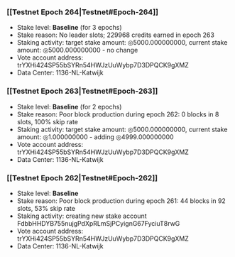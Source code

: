 ### [[Testnet Epoch 264|Testnet#Epoch-264]]
* Stake level: **Baseline** (for 3 epochs)
* Stake reason: No leader slots; 229968 credits earned in epoch 263
* Staking activity: target stake amount: ◎5000.000000000, current stake amount: ◎5000.000000000 - no change
* Vote account address: trYXHi424SP55bSYRn54HWJzUuWybp7D3DPQCK9gXMZ
* Data Center: 1136-NL-Katwijk
### [[Testnet Epoch 263|Testnet#Epoch-263]]
* Stake level: **Baseline** (for 2 epochs)
* Stake reason: Poor block production during epoch 262: 0 blocks in 8 slots, 100% skip rate
* Staking activity: target stake amount: ◎5000.000000000, current stake amount: ◎1.000000000 - adding ◎4999.000000000
* Vote account address: trYXHi424SP55bSYRn54HWJzUuWybp7D3DPQCK9gXMZ
* Data Center: 1136-NL-Katwijk
### [[Testnet Epoch 262|Testnet#Epoch-262]]
* Stake level: **Baseline**
* Stake reason: Poor block production during epoch 261: 44 blocks in 92 slots, 53% skip rate
* Staking activity: creating new stake account FdbbHHDYB755nujgPdXpRLmSjPCyignG67FyciuT8rwG
* Vote account address: trYXHi424SP55bSYRn54HWJzUuWybp7D3DPQCK9gXMZ
* Data Center: 1136-NL-Katwijk